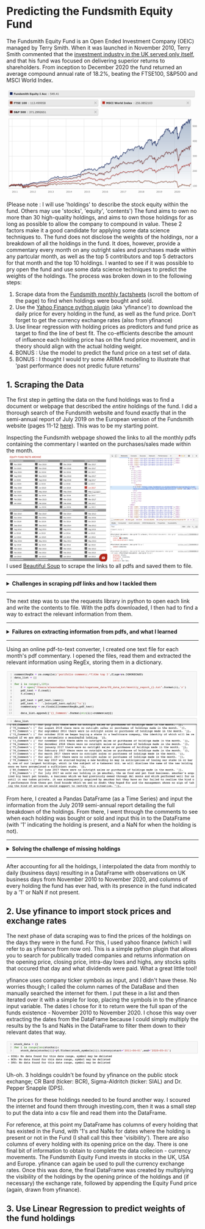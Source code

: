 # Predicting the Fundsmith Equity Fund

The Fundsmith Equity Fund is an Open Ended Investment Company (OEIC) managed by Terry Smith.  When it was launched in November 2010, Terry Smith commented that the [investment industry in the UK served only itself](https://www.theguardian.com/money/2010/nov/06/investment-funds-terry-smith-warren-buffet), and that his fund was focused on delivering superior returns to shareholders.  From inception to December 2020 the fund returned an average compound annual rate of 18.2%, beating the FTSE100, S&P500 and MSCI World Index.

![Fundsmith Performance vs FTSE100, S&P500, MSCI World Index](https://github.com/alexstedman/PersonalProjects/blob/main/Fundsmith_Equity_Project/images/FS_performance.png)

(Please note : I will use 'holdings' to describe the stock equity within the fund. Others may use 'stocks', 'equity', 'contents')
The fund aims to own no more than 30 high-quality holdings, and aims to own those holdings for as long as possible to allow the company to compound in value. These 2 factors make it a good candidate for applying some data science techniques to.  The fund does not disclose the weights of the holdings, nor a breakdown of all the holdings in the fund. It does, however, provide a commentary every month on any outright sales and purchases made within any partcular month, as well as the top 5 contributors and top 5 detractors for that month and the top 10 holdings. I wanted to see if it was possible to pry open the fund and use some data science techniques to predict the weights of the holdings. The process was broken down in to the following steps:

1. Scrape data from the [Fundsmith monthly factsheets](https://www.fundsmith.co.uk/fund-factsheet) (scroll the bottom of the page) to find when holdings were bought and sold.
2. Use the [Yahoo Finance python plugin](https://pypi.org/project/yfinance/) (aka 'yfinance') to download the daily price for every holding in the fund, as well as the fund price. Don't forget to get the currency exchange rates (also from yfinance)
3. Use linear regression with holding prices as predictors and fund price as target to find the line of best fit. The co-efficients describe the amount of influence each holding price has on the fund price movement, and in theory should align with the actual holding weight.
4. BONUS : Use the model to predict the fund price on a test set of data.
5. BONUS : I thought I would try some ARIMA modelling to illustrate that 'past performance does not predic future returns'

## 1. Scraping the Data
The first step in getting the data on the fund holdings was to find a document or webpage that described the *entire* holdings of the fund.  I did a thorough search of the Fundsmith website and found exactly that in the semi-annual report of July 2019 on the European version of the Fundsmith website (pages 11-12 [here](https://www.fundsmith.co.uk/docs/default-source/annual-reports-and-audited-financial-statements/unaudited-semi-annual-report-for-the-period-from-1-january-2019-to-30-june-2019.pdf?sfvrsn=4)).  This was to be my starting point.

Inspecting the Fundsmith webpage showed the links to all the monthly pdfs containing the commentary I wanted on the purchases/sales made within the month.
![The Fundsmith Equity Fund Documents page with web inspector](https://github.com/alexstedman/PersonalProjects/blob/main/Fundsmith_Equity_Project/images/FS_page_inspection.png)
I used [Beautiful Soup](https://www.crummy.com/software/BeautifulSoup/) to scrape the links to all pdfs and saved them to file.

----
<details>
 <summary><b>Challenges in scraping pdf links and how I tackled them</b></summary>
 <p>
  The links weren't always of the same format. Some ended with 'sfvrsn=4', others 'sfvrsn=6'. Some had date format yyyy-mm, others were mm-yyyy. I got round this with a simple nested for loop.  It's not an amazing solution, I admit, but it is easy to read for a programmer with no knowledge of the project.
  
<img src="https://github.com/alexstedman/PersonalProjects/blob/main/Fundsmith_Equity_Project/images/notebook_scraping_links.png" alt="Code for scraping pdf links"></p>
</details>

----
The next step was to use the requests library in python to open each link and write the contents to file.
With the pdfs downloaded, I then had to find a way to extract the relevant information from them.

----
<details>
 <summary><b>Failures on extracting information from pdfs, and what I learned</b></summary>
 <p>
  I first attempted to extract the information using <a href="https://pypi.org/project/pdfplumber/">pdfplumber</a>, a tool that converts a pdf to text line-by-line (column formatting is ignored). I specified a text box from where pdfplumber could extract the information from, with the results below.
  
  <img src=https://github.com/alexstedman/PersonalProjects/blob/main/Fundsmith_Equity_Project/images/pdfplumber_train_raw.png alt="Raw training results from pdfplumber">
  
  After a bit of RegEx I wrote a function that extracted the relevant informaion out of the above screenshot, as seen below.
  <img src=https://github.com/alexstedman/PersonalProjects/blob/main/Fundsmith_Equity_Project/images/pdfplumber_train_results.png alt="Results from pdfplumber after RegEx">
  
  However, when I applied this to all the other pdfs, the results were not as I thought they would be.
  
   <img src=https://github.com/alexstedman/PersonalProjects/blob/main/Fundsmith_Equity_Project/images/pdfplumber_actual.png alt="Results from pdfplumber and RegEx applied to all pdfs">
   
   The lesson learned is to ensure your test data is in the same format as your training data. In this case, there were 2 issues:
   1. The team at Fundsmith hadn't decided on a strict format early on in the funds existence. As such, the placement of the relevant information would move around the pdf from month to month. It eventually settled into a strict format after 8 months.
   2. The size of the 'comment' section impacted the placement of the top 5 contributors and top 5 detractors.  If a lot had occurred that month, then the top 5s would be shifted down and fall outside of the parameters specified in pdfplumber.
  </p>
</details>

----
 Using an online pdf-to-text converter, I created one text file for each month's pdf commentary. I opened the files, read them and extracted the relevant information using RegEx, storing them in a dictionary.
 
![Extracting the relevant information from monthyl PDFs](https://github.com/alexstedman/PersonalProjects/blob/main/Fundsmith_Equity_Project/images/extract_pdf_info.png)

From here, I created a Pandas DataFrame (as a Time Series) and input the information from the July 2019 semi-annual report detailing the full breakdown of the holdings.  From there, I went through the comments to see when each holding was bought or sold and input this in to the DataFrame (with '1' indicating the holding is present, and a NaN for when the holding is not).

----
<details>
 <summary><b>Solving the challenge of missing holdings</b></summary>
 <p>
  3 holdings were specified in the 2019 semi-annual report that were not found in the bought/sold part of the comment section of the pdfs. These need to be accounted for, so what approach did I take to find them?
  
  Without a definite month where Fundsmith commented on the buy/sell of the missing 3 holdings, I decided to search all the pdfs in their entirety for the first mention of each.  Possible issues that should be kept in mind are that the holdings may have been bought, but are only mentioned in the monthly pdf when it reaches one of the top 10 holdings, or is one of the top 5 contributors or top 5 detractors.  The following code shows my approach and the result.
   
   <img src=https://github.com/alexstedman/PersonalProjects/blob/main/Fundsmith_Equity_Project/images/missing_holdings.png alt="Searching pdfs for any mention of Amadeus, Diageo and Intertek">
 </p>
</details>

----
After accounting for all the holdings, I interpolated the data from monthly to daily (business days) resulting in a DataFrame with observations on UK business days from November 2010 to November 2020, and columns of every holding the fund has ever had, with its presence in the fund indicated by a '1' or NaN if not present.

## 2. Use yfinance to import stock prices and exchange rates
The next phase of data scraping was to find the prices of the holdings on the days they were in the fund.  For this, I used yahoo finance (which I will refer to as yfinance from now on).  This is a simple python plugin that allows you to search for publically traded companies and returns information on the opening price, closing price, intra-day lows and highs, any stocks splits that occured that day and what dividends were paid. What a great little tool!

yfinance uses company ticker symbols as input, and I didn't have these.  No worries though; I called the column names of the DataBase and then manually searched the internet for them. I put these in a list and then iterated over it with a simple for loop, placing the symbols in to the yfinance input variable.  The dates I chose for it to return were the full span of the funds existence - November 2010 to November 2020.  I chose this way over extracting the dates from the DataFrame because I could simply multiply the results by the 1s and NaNs in the DataFrame to filter them down to their relevant dates that way.

![yfinance initial results](https://github.com/alexstedman/PersonalProjects/blob/main/Fundsmith_Equity_Project/images/yfinance_result.png)

Uh-oh.  3 holdings couldn't be found by yfinance on the public stock exchange; CR Bard (ticker: BCR), Sigma-Aldritch (ticker: SIAL) and Dr. Pepper Snapple (DPS).

The prices for these holdings needed to be found another way.  I scoured the internet and found them through investing.com, then it was a small step to put the data into a csv file and read them into the DataFrame.

For reference, at this point my DataFrame has columns of every holding that has existed in the Fund, with '1's and NaNs for dates where the holding is present or not in the Fund (I shall call this thee 'visibility').  There are also columns of every holding with its opening price on the day.  There is one final bit of information to obtain to complete the data collecion - currency movements.  The Fundsmith Equity Fund invests in stocks in the UK, USA and Europe.  yfinance can again be used to pull the currency exchange rates.  Once this was done, the final DataFrame was created by multiplying the visibility of the holdings by the opening prince of the holdings and (if necessary) the exchange rate, followed by appending the Equity Fund price (again, drawn from yfinance).

## 3. Use Linear Regression to predict weights of the fund holdings
